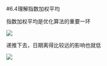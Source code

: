 #6.4理解指数加权平均

指数加权平均是优化算法的重要一环

![](https://cdn.jsdelivr.net/gh/tj-messi/picture/1727415007208.png)

递推下去，日期离得比较远的影响也就低

![](https://cdn.jsdelivr.net/gh/tj-messi/picture/1727415346474.png)

